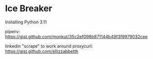 # Ice Breaker

Installing Python 3.11

pipenv:
https://gist.github.com/monkut/35c2ef098b871144b49f3f9979032cee

linkedin "scrape" to work around proxycurl: https://gist.github.com/ellizzabbetth